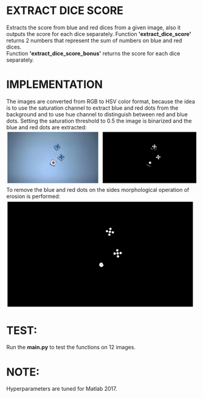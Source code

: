 # EXTRACT DICE SCORE
Extracts the score from blue and red dices from a given image, also it outputs the score for each dice separately.
Function **'extract_dice_score'** returns 2 numbers that represent the sum of numbers on blue and red dices.<br />
Function **'extract_dice_score_bonus'** returns the score for each dice separately.

# IMPLEMENTATION
The images are converted from RGB to HSV color format, because the idea is to use the saturation channel to extract blue and red dots from the background and to use hue channel to distinguish between red and blue dots. 
Setting the saturation threshold to 0.5 the image is binarized and the blue and red dots are extracted:<br />
![img1](https://github.com/Digital-Image-Processing-kosta/Extract-dice-score-from-image/blob/master/garbage/9.png)<br />
To remove the blue and red dots on the sides morphological operation of erosion is performed:<br />
![img2](https://github.com/Digital-Image-Processing-kosta/Extract-dice-score-from-image/blob/master/garbage/10.png)<br />




# TEST: 
Run the **main.py** to test the functions on 12 images.

# NOTE: 
Hyperparameters are tuned for Matlab 2017.
